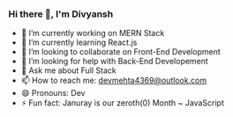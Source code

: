 ### Hi there 👋, I'm Divyansh

- 🔭 I’m currently working on MERN Stack
- 🌱 I’m currently learning React.js
- 👯 I’m looking to collaborate on Front-End Development
- 🤔 I’m looking for help with Back-End Developement
- 💬 Ask me about Full Stack
- 📫 How to reach me: devmehta4369@outlook.com
- 😄 Pronouns: Dev
- ⚡ Fun fact: Januray is our zeroth(0) Month ~ JavaScript

